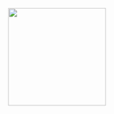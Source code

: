 <a href="https://github.com/XNxa">
  <img height=200 align="center" src="https://github-readme-stats.vercel.app/api/top-langs/?username=XNxa&exclude_repo=Projet-Opti&langs_count=6&hide=html,css,freemarker&layout=compact" />
</a>

<!--
**XNxa/XNxa** is a ✨ _special_ ✨ repository because its `README.md` (this file) appears on your GitHub profile.

Here are some ideas to get you started:

- 🔭 I’m currently working on ...
- 🌱 I’m currently learning ...
- 👯 I’m looking to collaborate on ...
- 🤔 I’m looking for help with ...
- 💬 Ask me about ...
- 📫 How to reach me: ...
- 😄 Pronouns: ...
- ⚡ Fun fact: ...
-->
